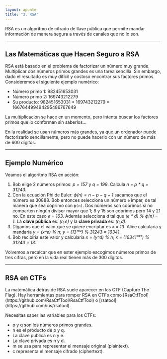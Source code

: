 ```yaml
---
layout: apunte
title: "3. RSA"
---
```


RSA es un algoritmo de cifrado de llave pública que permite mandar información de manera segura a través de canales que no lo son.

----------------
<h2>Las Matemáticas que Hacen Seguro a RSA</h2>
RSA está basado en el problema de factorizar un número muy grande. Multiplicar dos números primos grandes es una tarea sencilla. Sin embargo, dado el resultado es muy difícil y costoso encontrar sus factores primos. Consideremos el siguiente ejemplo numérico:

- Número primo 1: 982451653031
- Número primo 2: 169743212279
- Su producto: 982451653031 * 169743212279 = 166764499494295486767649

La multiplicación se hace en un momento, pero intenta buscar los factores primos que lo conforman sin saberlos...

En la realidad se usan números más grandes, ya que un ordenador puede factorizarlo sencillamente, pero no puede hacerlo con un número de más de 600 dígitos.

-------------
<h2>Ejemplo Numérico</h2>
Veamos el algoritmo RSA en acción:

1. Bob elige 2 números primos: *p = 157* y *q = 199*. Calcula *n = p * q = 31243*.
2. Con la ecuación Phi de Euler: *ϕ(n) = n − p − q + 1* sacamos que el número es 30888. Bob entonces selecciona un número `e` impar, de tal manera que sea coprimo con `ϕ(n)`. Dos números son coprimos si no comparten ningún divisor mayor que 1; 8 y 15 son coprimos pero 14 y 21 no. En este caso *e = 163*. Además selecciona *d* tal que *(e * d) % ϕ(n) = 1*. La **clave pública** es: *(n,e)* y la **clave privada** es: *(n,d)*.
3. Digamos que el valor que se quiere encriptar es *x = 13*. Alice calcularía y mandaría *y = (x^e) % n*; *y = (13¹⁶³) % 31243 = 16341*.
4. Bob recibiría este valor y calcularía *x = (y^d) % n*; *x = (16341³⁷⁹) % 31243 = 13*.

Volvemos a recalcar que en ester ejemplo escogimos números primos de tres cifras, pero en la vida real tienen más de 300 dígitos.

--------------
<h2>RSA en CTFs</h2>
La matemática detrás de RSA suele aparecer en los CTF (Capture The Flag). Hay herramientas para romper RSA en CTFs como [RsaCtfTool](https://github.com/RsaCtfTool/RsaCtfTool) o [rsatool](https://github.com/ius/rsatool).

Necesitas saber las variables para los CTFs:

- p y q son los números primos grandes.
- n es el producto de p y q.
- La clave publica es n y e.
- La clave privada es n y d.
- m se usa para representar el mensaje original (plaintext).
- c representa el mensaje cifrado (ciphertext).